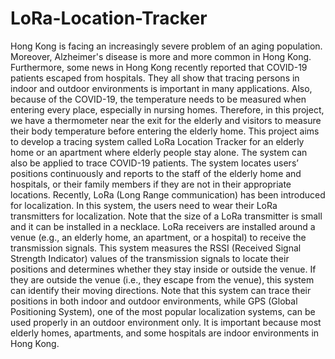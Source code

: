 # LoRa-Location-Tracker

Hong Kong is facing an increasingly severe problem of an aging population. Moreover, Alzheimer's disease is more and more common in Hong Kong. Furthermore, some news in Hong Kong recently reported that COVID-19 patients escaped from hospitals. They all show that tracing persons in indoor and outdoor environments is important in many applications. Also, because of the COVID-19, the temperature needs to be measured when entering every place, especially in nursing homes. Therefore, in this project, we have a thermometer near the exit for the elderly and visitors to measure their body temperature before entering the elderly home.
This project aims to develop a tracing system called LoRa Location Tracker for an elderly home or an apartment where elderly people stay alone. The system can also be applied to trace COVID-19 patients. The system locates users’ positions continuously and reports to the staff of the elderly home and hospitals, or their family members if they are not in their appropriate locations. Recently, LoRa (Long Range communication) has been introduced for localization. In this system, the users need to wear their LoRa transmitters for localization. Note that the size of a LoRa transmitter is small and it can be installed in a necklace. LoRa receivers are installed around a venue (e.g., an elderly home, an apartment, or a hospital) to receive the transmission signals. This system measures the RSSI (Received Signal Strength Indicator) values of the transmission signals to locate their positions and determines whether they stay inside or outside the venue. If they are outside the venue (i.e., they escape from the venue), this system can identify their moving directions. Note that this system can trace their positions in both indoor and outdoor environments, while GPS (Global Positioning System), one of the most popular localization systems, can be used properly in an outdoor environment only. It is important because most elderly homes, apartments, and some hospitals are indoor environments in Hong Kong.
